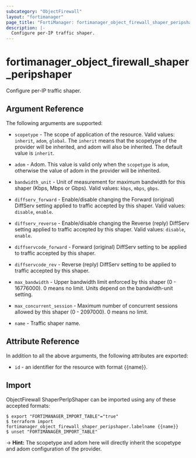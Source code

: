 ```yaml
---
subcategory: "ObjectFirewall"
layout: "fortimanager"
page_title: "FortiManager: fortimanager_object_firewall_shaper_peripshaper"
description: |-
  Configure per-IP traffic shaper.
---
```


# fortimanager_object_firewall_shaper_peripshaper
Configure per-IP traffic shaper.

## Argument Reference


The following arguments are supported:

* `scopetype` - The scope of application of the resource. Valid values: `inherit`, `adom`, `global`. The `inherit` means that the scopetype of the provider will be inherited, and adom will also be inherited. The default value is `inherit`.
* `adom` - Adom. This value is valid only when the `scopetype` is `adom`, otherwise the value of adom in the provider will be inherited.

* `bandwidth_unit` - Unit of measurement for maximum bandwidth for this shaper (Kbps, Mbps or Gbps). Valid values: `kbps`, `mbps`, `gbps`.

* `diffserv_forward` - Enable/disable changing the Forward (original) DiffServ setting applied to traffic accepted by this shaper. Valid values: `disable`, `enable`.

* `diffserv_reverse` - Enable/disable changing the Reverse (reply) DiffServ setting applied to traffic accepted by this shaper. Valid values: `disable`, `enable`.

* `diffservcode_forward` - Forward (original) DiffServ setting to be applied to traffic accepted by this shaper.
* `diffservcode_rev` - Reverse (reply) DiffServ setting to be applied to traffic accepted by this shaper.
* `max_bandwidth` - Upper bandwidth limit enforced by this shaper (0 - 16776000). 0 means no limit. Units depend on the bandwidth-unit setting.
* `max_concurrent_session` - Maximum number of concurrent sessions allowed by this shaper (0 - 2097000). 0 means no limit.
* `name` - Traffic shaper name.


## Attribute Reference

In addition to all the above arguments, the following attributes are exported:
* `id` - an identifier for the resource with format {{name}}.

## Import

ObjectFirewall ShaperPerIpShaper can be imported using any of these accepted formats:
```
$ export "FORTIMANAGER_IMPORT_TABLE"="true"
$ terraform import fortimanager_object_firewall_shaper_peripshaper.labelname {{name}}
$ unset "FORTIMANAGER_IMPORT_TABLE"
```
-> **Hint:** The scopetype and adom here will directly inherit the scopetype and adom configuration of the provider.
